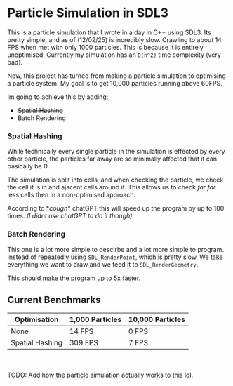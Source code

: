# Particle Simulation in SDL3

This is a particle simulation that I wrote in a day in C++ using SDL3.
Its pretty simple, and as of (12/02/25) is incredibly slow. Crawling to about 14 FPS when met with only 1000 particles. This is because it is entirely unoptimised. Currently my simulation has an `O(n^2)` time complexity (very bad).<br>

Now, this project has turned from making a particle simulation to optimising a particle system. My goal is to get 10,000 particles running above 60FPS.

Im going to achieve this by adding:

- ~~Spatial Hashing~~
- Batch Rendering


### Spatial Hashing
While technically every single particle in the simulation is effected by every other particle, the particles far away are so minimally affected that it can basically be 0. 

The simulation is split into cells, and when checking the particle, we check the cell it is in and ajacent cells around it. This allows us to check *far far* less cells then in a non-optimised approach.

According to \**cough*\* chatGPT this will speed up the program by up to 100 times.
*(I didnt use chatGPT to do it though)*

### Batch Rendering
This one is a lot more simple to descirbe and a lot more simple to program. Instead of repeatedly using `SDL_RenderPoint`, which is pretty slow. We take everything we want to draw and we feed it to `SDL_RenderGeometry`.

This should make the program up to 5x faster.


## Current Benchmarks


| Optimisation | 1,000 Particles | 10,000 Particles |
| -------- | ------- | ------ |
| None | 14 FPS | 0 FPS |
| Spatial Hashing | 309 FPS | 7 FPS

<br><br>
TODO: Add how the particle simulation actually works to this lol.
